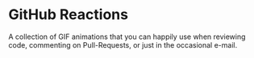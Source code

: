 # GitHub Reactions
A collection of GIF animations that you can happily use when reviewing code, commenting on Pull-Requests, or just in the occasional e-mail.
